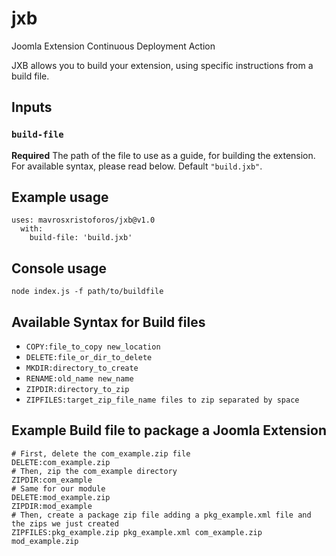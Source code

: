 # jxb
Joomla Extension Continuous Deployment Action

JXB allows you to build your extension, using specific instructions from a build file.

## Inputs

### `build-file`

**Required** The path of the file to use as a guide, for building the extension. For available syntax, please read below. Default `"build.jxb"`.

## Example usage

    uses: mavrosxristoforos/jxb@v1.0
      with:
        build-file: 'build.jxb'

## Console usage

    node index.js -f path/to/buildfile
  
## Available Syntax for Build files
  - `COPY:file_to_copy new_location`
  - `DELETE:file_or_dir_to_delete`
  - `MKDIR:directory_to_create`
  - `RENAME:old_name new_name`
  - `ZIPDIR:directory_to_zip`
  - `ZIPFILES:target_zip_file_name files to zip separated by space`

## Example Build file to package a Joomla Extension

    # First, delete the com_example.zip file
    DELETE:com_example.zip
    # Then, zip the com_example directory
    ZIPDIR:com_example
    # Same for our module
    DELETE:mod_example.zip
    ZIPDIR:mod_example
    # Then, create a package zip file adding a pkg_example.xml file and the zips we just created
    ZIPFILES:pkg_example.zip pkg_example.xml com_example.zip mod_example.zip
